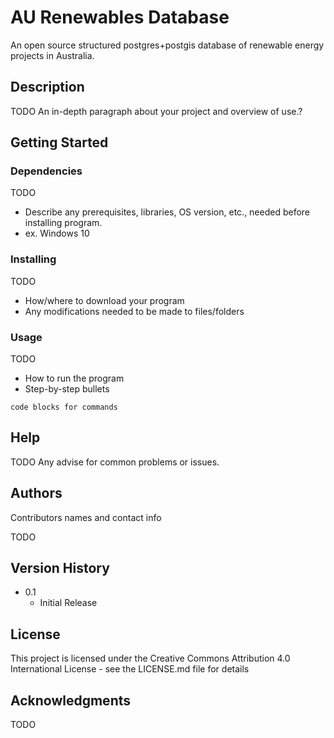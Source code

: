 # AU Renewables Database

An open source structured postgres+postgis database of renewable energy projects in Australia.

## Description

TODO An in-depth paragraph about your project and overview of use.?

## Getting Started

### Dependencies

TODO
* Describe any prerequisites, libraries, OS version, etc., needed before installing program.
* ex. Windows 10

### Installing

TODO
* How/where to download your program
* Any modifications needed to be made to files/folders

### Usage

TODO
* How to run the program
* Step-by-step bullets
```
code blocks for commands
```

## Help

TODO
Any advise for common problems or issues.

## Authors

Contributors names and contact info

TODO

## Version History

* 0.1
    * Initial Release

## License

This project is licensed under the Creative Commons Attribution 4.0 International License - see the LICENSE.md file for details

## Acknowledgments

TODO
